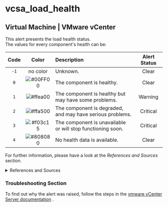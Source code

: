 # vcsa_load_health

## Virtual Machine | VMware vCenter

This alert presents the load health status.  
The values for every component's health can be:

| Code |                              Color                              | Description                                                 | Alert Status |
|:----:|:---------------------------------------------------------------:|:------------------------------------------------------------|:------------:|
| `-1` |                            no color                             | Unknown.                                                    |    Clear     |
| `0`  | ![#00FF00](https://via.placeholder.com/18/00FF00/000000?text=+) | The component is healthy.                                   |    Clear     |
| `1`  | ![#ffea00](https://via.placeholder.com/18/ffea00/000000?text=+) | The component is healthy but may have some problems.        |   Warning    |
| `2`  | ![#ffa500](https://via.placeholder.com/18/ffa500/000000?text=+) | The component is degraded, and may have serious problems.   |   Critical   |
| `3`  | ![#f03c15](https://via.placeholder.com/18/f03c15/000000?text=+) | The component is unavailable or will stop functioning soon. |   Critical   |
| `4`  | ![#808080](https://via.placeholder.com/18/808080/000000?text=+) | No health data is available.                                |    Clear     |

For further information, please have a look at the *References and Sources* section.

<details><summary>References and Sources</summary>

1. [VMware Documentation](https://docs.vmware.com/en/VMware-vSphere/7.0/com.vmware.vsphere.vcenter.configuration.doc/GUID-ACEC0944-EFA7-482B-84DF-6A084C0868B3.html)

</details>

### Troubleshooting Section

To find out why the alert was raised, follow the steps in
the [vmware vCenter Server documentation](https://docs.vmware.com/en/VMware-vSphere/7.0/com.vmware.vsphere.vcenter.configuration.doc/GUID-ACEC0944-EFA7-482B-84DF-6A084C0868B3.html)
.